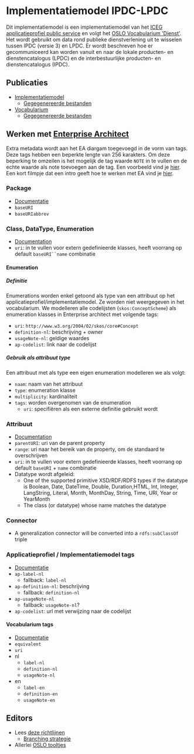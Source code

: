 # Implementatiemodel IPDC-LPDC

Dit implementatiemodel is een implementatiemodel van
het [ICEG applicatieprofiel public service](https://belgif.github.io/thematic/models/public%20services/index_en.html)
en volgt het [OSLO Vocabularium 'Dienst'](https://data.vlaanderen.be/ns/dienst). Het wordt gebruikt om data
rond publieke dienstverlening uit te wisselen tussen IPDC (versie 3) en LPDC. Er wordt beschreven hoe er gecommuniceerd
kan worden vanuit en naar de
lokale producten- en dienstencatalogus (LPDC) en de interbestuurlijke producten- en dienstencatalogus (IPDC).

## Publicaties

- [Implementatiemodel](https://productencatalogus.data.vlaanderen.be/doc/implementatiemodel/ipdc-lpdc/)
    - [Gegegenereerde bestanden](https://github.com/Informatievlaanderen/data.vlaanderen.be-generated/tree/production/doc/implementatiemodel/ipdc-lpdc)
- [Vocabularium](https://productencatalogus.data.vlaanderen.be/ns/ipdc-lpdc/)
    - [Gegegenereerde bestanden](https://github.com/Informatievlaanderen/data.vlaanderen.be-generated/tree/production/ns/ipdc-lpdc)

## Werken met [Enterprise Architect](https://github.com/Informatievlaanderen/OSLO-EA-to-RDF)

Extra metadata wordt aan het EA diargam toegevoegd in de vorm van tags. Deze tags hebben een beperkte lengte van 256
karakters. Om deze beperking te omzeilen is het mogelijk de tag waarde `NOTE` in te vullen en de echte waarde als note
toevoegen aan de tag. Een voorbeeld vind
je [hier](https://github.com/Informatievlaanderen/OSLO-EA-to-RDF/blob/multilingual/Example.md). Een kort filmpje dat een
intro geeft hoe te werken met EA vind
je [hier](https://vlaamseoverheid.sharepoint.com/:v:/r/sites/informatie_vlaanderen/afdeling_informatiekanalen/MBPWP/PMBPWP_InformerenOpMaat/Enterprise%20Architect/Enterprise%20Architect%20uitlegske.mov?csf=1&web=1&e=JaXlmu).

### Package

- [Documentatie](https://github.com/Informatievlaanderen/OSLO-EA-to-RDF?tab=readme-ov-file#package)
- `baseURI`
- `baseURIabbrev`

### Class, DataType, Enumeration

- [Documentation](https://github.com/Informatievlaanderen/OSLO-EA-to-RDF?tab=readme-ov-file#class-datatype--enumeration)
- `uri`: in te vullen voor extern gedefinieerde klasses, heeft voorrang op default `baseURI``name` combinatie

#### Enumeration

##### Definitie

Enumerations worden enkel getoond als type van een attribuut op het applicatieprofiel/implementatiemodel. Ze worden niet
weergegeven in het vocabularium.
We modelleren alle codelijsten (`skos:ConceptScheme`) als enumeration klasses in Enterprise architect met volgende tags:

- `uri`: `http://www.w3.org/2004/02/skos/core#Concept`
- `definition-nl`: beschrijving + owner
- `usageNote-nl`: geldige waardes
- `ap-codelist`: link naar de codelijst

##### Gebruik als attribuut type

Een attribuut met als type een eigen enumeration modelleren we als volgt:

- `naam`: naam van het attribuut
- `type`: enumeration klasse
- `multiplicity`: kardinaliteit
- `tags`: worden overgenomen van de enumeration
  - `uri`: specifiëren als een externe definitie gebruikt wordt

### Attribuut

- [Documentation](https://github.com/Informatievlaanderen/OSLO-EA-to-RDF?tab=readme-ov-file#attribute)
- `parentURI`: uri van de parent property
- `range`: uri naar het bereik van de property, om de standaard te overschrijven
- `uri`: in te vullen voor extern gedefinieerde klasses, heeft voorrang op default `baseURI` + `name` combinatie
- Datatype wordt afgeleid:
    - One of the supported primitive XSD/RDF/RDFS types if the datatype is Boolean, Date, DateTime, Double,
      Duration,HTML, Int, Integer, LangString, Literal, Month, MonthDay, String, Time, URI, Year or YearMonth
    - The class (or datatype) whose name matches the datatype

### Connector

- A generalization connector will be converted into a `rdfs:subClassOf` triple

### Applicatieprofiel / Implementatiemodel tags

- [Documentatie](https://github.com/Informatievlaanderen/OSLO-EA-to-RDF/blob/multilingual/OSLO-configuration.md#application-profile-terms)
- `ap-label-nl`
    - fallback: `label-nl`
- `ap-definition-nl`: beschrijving
    - fallback: `definition-nl`
- `ap-usageNote-nl`
    - fallback: `usageNote-nl`?
- `ap-codelist`: url met verwijzing naar de codelijst

#### Vocabularium tags

- [Documentatie](https://github.com/Informatievlaanderen/OSLO-EA-to-RDF/blob/multilingual/OSLO-configuration.md#core-vocabulary-terms)
- `equivalent`
- `uri`
- nl
    - `label-nl`
    - `definition-nl`
    - `usageNote-nl`
- en
    - `label-en`
    - `definition-en`
    - `usageNote-en`

## Editors

- Lees [deze richtlijnen](https://github.com/Informatievlaanderen/OSLO-toolchain/blob/master/doc-user/README.md)
    - [Branching strategie](https://github.com/Informatievlaanderen/OSLO-toolchain/blob/master/doc-user/thema-repo-versiecontrole.md)
- Allerlei [OSLO tooltjes](https://github.com/Informatievlaanderen/OSLO-allerleiTooltjes/blob/master/README.md)